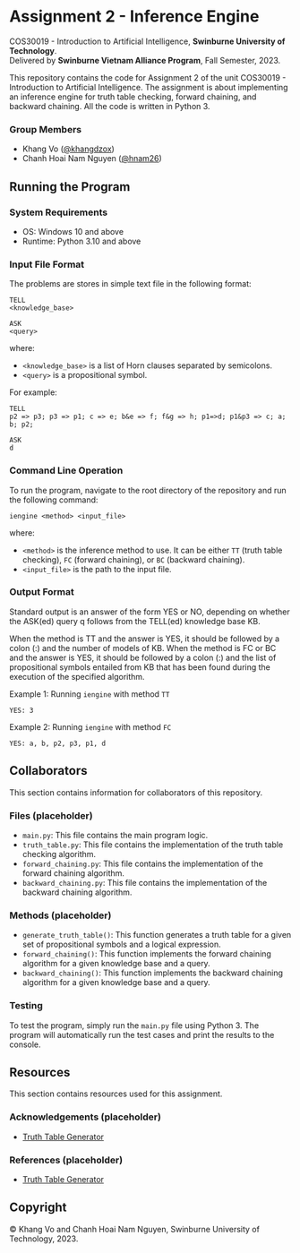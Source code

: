 # Assignment 2 - Inference Engine

COS30019 - Introduction to Artificial Intelligence, **Swinburne University of Technology**.\
Delivered by **Swinburne Vietnam Alliance Program**, Fall Semester, 2023.

This repository contains the code for Assignment 2 of the unit COS30019 - Introduction to Artificial Intelligence. The assignment is about implementing an inference engine for truth table checking, forward chaining, and backward chaining. All the code is written in Python 3.

### Group Members

- Khang Vo ([@khangdzox](https://github.com/khangdzox))
- Chanh Hoai Nam Nguyen ([@hnam26](https://github.com/hnam26))

## Running the Program

### System Requirements

- OS: Windows 10 and above
- Runtime: Python 3.10 and above

### Input File Format

The problems are stores in simple text file in the following format:

```
TELL
<knowledge_base>

ASK
<query>
```

where:

- `<knowledge_base>` is a list of Horn clauses separated by semicolons.
- `<query>` is a propositional symbol.

For example:

```
TELL
p2 => p3; p3 => p1; c => e; b&e => f; f&g => h; p1=>d; p1&p3 => c; a; b; p2;

ASK
d
```

### Command Line Operation

To run the program, navigate to the root directory of the repository and run the following command:

```console
iengine <method> <input_file>
```

where:

- `<method>` is the inference method to use. It can be either `TT` (truth table checking), `FC` (forward chaining), or `BC` (backward chaining).
- `<input_file>` is the path to the input file.

### Output Format

Standard output is an answer of the form YES or NO, depending on whether the ASK(ed) query q follows from the TELL(ed) knowledge base KB.

When the method is TT and the answer is YES, it should be followed by a colon (:) and the number of models of KB. When the method is FC or BC and the answer is YES, it should be followed by a colon (:) and the list of propositional symbols entailed from KB that has been
found during the execution of the specified algorithm.

Example 1: Running `iengine` with method `TT`

```
YES: 3
```

Example 2: Running `iengine` with method `FC`

```
YES: a, b, p2, p3, p1, d
```

## Collaborators

This section contains information for collaborators of this repository.

### Files (placeholder)

- `main.py`: This file contains the main program logic.
- `truth_table.py`: This file contains the implementation of the truth table checking algorithm.
- `forward_chaining.py`: This file contains the implementation of the forward chaining algorithm.
- `backward_chaining.py`: This file contains the implementation of the backward chaining algorithm.

### Methods (placeholder)

- `generate_truth_table()`: This function generates a truth table for a given set of propositional symbols and a logical expression.
- `forward_chaining()`: This function implements the forward chaining algorithm for a given knowledge base and a query.
- `backward_chaining()`: This function implements the backward chaining algorithm for a given knowledge base and a query.

### Testing

To test the program, simply run the `main.py` file using Python 3. The program will automatically run the test cases and print the results to the console.

## Resources

This section contains resources used for this assignment.

### Acknowledgements (placeholder)

- [Truth Table Generator](https://web.stanford.edu/class/cs103/tools/truth-table-tool/)

### References (placeholder)

- [Truth Table Generator](https://web.stanford.edu/class/cs103/tools/truth-table-tool/)

## Copyright

© Khang Vo and Chanh Hoai Nam Nguyen, Swinburne University of Technology, 2023.
